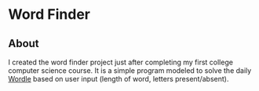 # Word Finder
## About
I created the word finder project just after completing my first college computer science course. It is a simple program modeled to solve the daily [Wordle](https://www.nytimes.com/games/wordle/index.html) based on user input (length of word, letters present/absent).  
